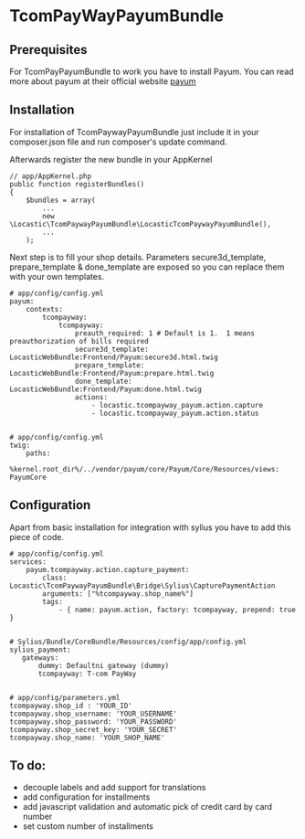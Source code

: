TcomPayWayPayumBundle
=====================

## Prerequisites

For TcomPayPayumBundle to work you have to install Payum. You can read more about payum at their official website
[payum](http://payum.org/)

## Installation

For installation of TcomPaywayPayumBundle just include it in your composer.json file and run composer's update
command.

Afterwards register the new bundle in your AppKernel

    // app/AppKernel.php
    public function registerBundles()
    {
        $bundles = array(
            ...
            new \Locastic\TcomPaywayPayumBundle\LocasticTcomPaywayPayumBundle(),
            ...
        );


Next step is to fill your shop details. Parameters secure3d_template, prepare_template & done_template are exposed
so you can replace them with your own templates.

    # app/config/config.yml
    payum:
        contexts:
            tcompayway:
                tcompayway:
                    preauth_required: 1 # Default is 1.  1 means preauthorization of bills required
                    secure3d_template: LocasticWebBundle:Frontend/Payum:secure3d.html.twig
                    prepare_template: LocasticWebBundle:Frontend/Payum:prepare.html.twig
                    done_template: LocasticWebBundle:Frontend/Payum:done.html.twig
                    actions:
                        - locastic.tcompayway_payum.action.capture
                        - locastic.tcompayway_payum.action.status


    # app/config/config.yml
    twig:
        paths:
            %kernel.root_dir%/../vendor/payum/core/Payum/Core/Resources/views: PayumCore

## Configuration

Apart from basic installation for integration with sylius you have to add this piece of code.

    # app/config/config.yml
    services:
        payum.tcompayway.action.capture_payment:
            class: Locastic\TcomPaywayPayumBundle\Bridge\Sylius\CapturePaymentAction
            arguments: ["%tcompayway.shop_name%"]
            tags:
                - { name: payum.action, factory: tcompayway, prepend: true }


    # Sylius/Bundle/CoreBundle/Resources/config/app/config.yml
    sylius_payment:
       gateways:
           dummy: Defaultni gateway (dummy)
           tcompayway: T-com PayWay


    # app/config/parameters.yml
    tcompayway.shop_id : 'YOUR_ID'
    tcompayway.shop_username: 'YOUR_USERNAME'
    tcompayway.shop_password: 'YOUR_PASSWORD'
    tcompayway.shop_secret_key: 'YOUR_SECRET'
    tcompayway.shop_name: 'YOUR_SHOP_NAME'


## To do:
- decouple labels and add support for translations
- add configuration for installments 
- add javascript validation and automatic pick of credit card by card number
- set custom number of installments
